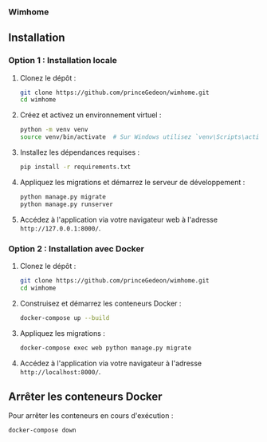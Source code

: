 ### Wimhome



## Installation

### Option 1 : Installation locale

1. Clonez le dépôt :
    ```bash
    git clone https://github.com/princeGedeon/wimhome.git
    cd wimhome
    ```

2. Créez et activez un environnement virtuel :
    ```bash
    python -m venv venv
    source venv/bin/activate  # Sur Windows utilisez `venv\Scripts\activate`
    ```

3. Installez les dépendances requises :
    ```bash
    pip install -r requirements.txt
    ```

4. Appliquez les migrations et démarrez le serveur de développement :
    ```bash
    python manage.py migrate
    python manage.py runserver
    ```

5. Accédez à l'application via votre navigateur web à l'adresse `http://127.0.0.1:8000/`.

### Option 2 : Installation avec Docker

1. Clonez le dépôt :
    ```bash
    git clone https://github.com/princeGedeon/wimhome.git
    cd wimhome
    ```

2. Construisez et démarrez les conteneurs Docker :
    ```bash
    docker-compose up --build
    ```

3. Appliquez les migrations :
    ```bash
    docker-compose exec web python manage.py migrate
    ```

4. Accédez à l'application via votre navigateur à l'adresse `http://localhost:8000/`.

## Arrêter les conteneurs Docker

Pour arrêter les conteneurs en cours d'exécution :
```bash
docker-compose down
```
